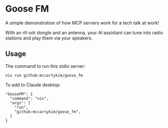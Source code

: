 # Goose FM

A simple demonstration of how MCP servers work for a tech talk at work!

With an rtl-sdr dongle and an antenna, your AI assistant can tune into radio stations and play them via your speakers.

## Usage

The command to run this stdio server:

```
nix run github:mccartykim/goose_fm
```

To add to Claude desktop:
```
"GooseFM": {
  "command": "nix",
  "args": [
    "run",
    "github:mccartykim/goose_fm",
  ]
}
```
